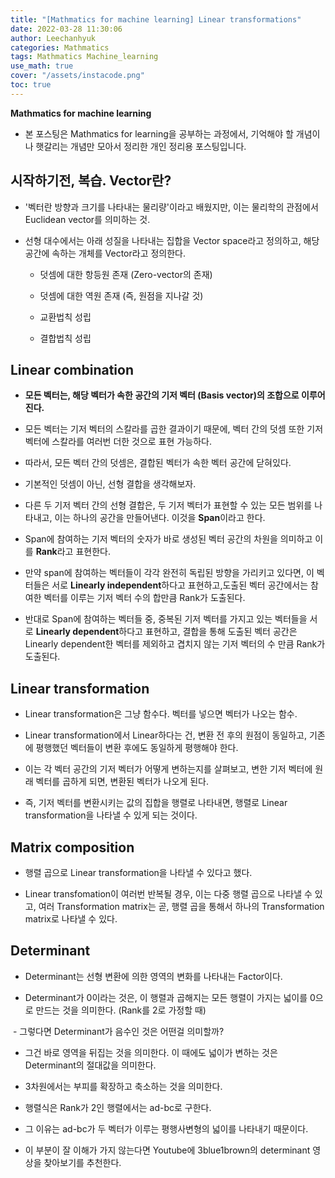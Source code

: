 ```yaml
---
title: "[Mathmatics for machine learning] Linear transformations"
date: 2022-03-28 11:30:06
author: Leechanhyuk
categories: Mathmatics
tags: Mathmatics Machine_learning
use_math: true
cover: "/assets/instacode.png"
toc: true
---
```


**Mathmatics for machine learning**

- 본 포스팅은 Mathmatics for learning을 공부하는 과정에서, 기억해야 할 개념이나 햇갈리는 개념만 모아서 정리한 개인 정리용 포스팅입니다.

## 시작하기전, 복습. Vector란?

  - '벡터란 방향과 크기를 나타내는 물리량'이라고 배웠지만, 이는 물리학의 관점에서 Euclidean vector를 의미하는 것.

  - 선형 대수에서는 아래 성질을 나타내는 집합을 Vector space라고 정의하고, 해당 공간에 속하는 개체를 Vector라고 정의한다.

    - 덧셈에 대한 항등원 존재 (Zero-vector의 존재)

    - 덧셈에 대한 역원 존재 (즉, 원점을 지나갈 것)

    - 교환법칙 성립

    - 결합법칙 성립

## Linear combination

  - **모든 벡터는, 해당 벡터가 속한 공간의 기저 벡터 (Basis vector)의 조합으로 이루어 진다.**

  - 모든 벡터는 기저 벡터의 스칼라를 곱한 결과이기 때문에, 벡터 간의 덧셈 또한 기저 벡터에 스칼라를 여러번 더한 것으로 표현 가능하다.

  - 따라서, 모든 벡터 간의 덧셈은, 결합된 벡터가 속한 벡터 공간에 닫혀있다.
  
  - 기본적인 덧셈이 아닌, 선형 결합을 생각해보자.

  - 다른 두 기저 벡터 간의 선형 결합은, 두 기저 벡터가 표현할 수 있는 모든 범위를 나타내고, 이는 하나의 공간을 만들어낸다. 이것을 **Span**이라고 한다.

  - Span에 참여하는 기저 벡터의 숫자가 바로 생성된 벡터 공간의 차원을 의미하고 이를 **Rank**라고 표현한다.

  - 만약 span에 참여하는 벡터들이 각각 완전히 독립된 방향을 가리키고 있다면, 이 벡터들은 서로 **Linearly independent**하다고 표현하고,도출된 벡터 공간에서는 참여한 벡터를 이루는 기저 벡터 수의 합만큼 Rank가 도출된다.

  - 반대로 Span에 참여하는 벡터들 중, 중복된 기저 벡터를 가지고 있는 벡터들을 서로 **Linearly dependent**하다고 표현하고, 결합을 통해 도출된 벡터 공간은 Linearly dependent한 벡터를 제외하고 겹치지 않는 기저 벡터의 수 만큼 Rank가 도출된다.

## Linear transformation

  - Linear transformation은 그냥 함수다. 벡터를 넣으면 벡터가 나오는 함수.

  - Linear transformation에서 Linear하다는 건, 변환 전 후의 원점이 동일하고, 기존에 평행했던 벡터들이 변환 후에도 동일하게 평행해야 한다.

  - 이는 각 벡터 공간의 기저 벡터가 어떻게 변하는지를 살펴보고, 변한 기저 벡터에 원래 벡터를 곱하게 되면, 변환된 벡터가 나오게 된다.

  - 즉, 기저 벡터를 변환시키는 값의 집합을 행렬로 나타내면, 행렬로 Linear transformation을 나타낼 수 있게 되는 것이다.

## Matrix composition

  - 행렬 곱으로 Linear transformation을 나타낼 수 있다고 했다.

  - Linear transfomation이 여러번 반복될 경우, 이는 다중 행렬 곱으로 나타낼 수 있고, 여러 Transformation matrix는 곧, 행렬 곱을 통해서 하나의 Transformation matrix로 나타낼 수 있다.
  
 ## Determinant

  - Determinant는 선형 변환에 의한 영역의 변화를 나타내는 Factor이다.

  - Determinant가 0이라는 것은, 이 행렬과 곱해지는 모든 행렬이 가지는 넓이를 0으로 만드는 것을 의미한다. (Rank를 2로 가정할 때)

 ﻿  - 그렇다면 Determinant가 음수인 것은 어떤걸 의미할까?

  - 그건 바로 영역을 뒤집는 것을 의미한다. 이 때에도 넓이가 변하는 것은 Determinant의 절대값을 의미한다.

  - 3차원에서는 부피를 확장하고 축소하는 것을 의미한다.

  - 행렬식은 Rank가 2인 행렬에서는 ad-bc로 구한다.

  - 그 이유는 ad-bc가 두 벡터가 이루는 평행사변형의 넓이를 나타내기 때문이다.

  - 이 부분이 잘 이해가 가지 않는다면 Youtube에 3blue1brown의 determinant 영상을 찾아보기를 추천한다.